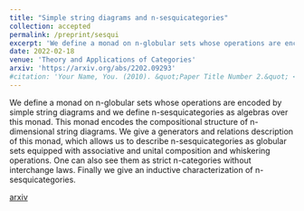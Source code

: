 ```yaml
---
title: "Simple string diagrams and n-sesquicategories"
collection: accepted
permalink: /preprint/sesqui
excerpt: 'We define a monad on n-globular sets whose operations are encoded by simple string diagrams and we define n-sesquicategories as algebras over this monad. This monad encodes the compositional structure of n-dimensional string diagrams. We give a generators and relations description of this monad, which allows us to describe n-sesquicategories as globular sets equipped with associative and unital composition and whiskering operations. One can also see them as strict n-categories without interchange laws. Finally we give an inductive characterization of n-sesquicategories.'
date: 2022-02-18
venue: 'Theory and Applications of Categories'
arxiv: 'https://arxiv.org/abs/2202.09293'
#citation: 'Your Name, You. (2010). &quot;Paper Title Number 2.&quot; <i>Journal 1</i>. 1(2).'
---
```

We define a monad on n-globular sets whose operations are encoded by simple string diagrams and we define n-sesquicategories as algebras over this monad. This monad encodes the compositional structure of n-dimensional string diagrams. We give a generators and relations description of this monad, which allows us to describe n-sesquicategories as globular sets equipped with associative and unital composition and whiskering operations. One can also see them as strict n-categories without interchange laws. Finally we give an inductive characterization of n-sesquicategories. 

[arxiv](https://arxiv.org/abs/2202.09293)










